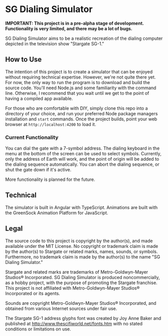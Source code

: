 # SG Dialing Simulator

**IMPORTANT: This project is in a pre-alpha stage of development. Functionality is very limited, and there may be a lot of bugs.**

SG Dialing Simulator aims to be a realistic recreation of the dialing computer depicted in the television show "Stargate SG-1."

## How to Use

The intention of this project is to create a simulator that can be enjoyed without requiring technical expertise. However, we're not quite there yet. For now, the only way to run the program is to download and build the source code. You'll need Node.js and some familiarity with the command line. Otherwise, I recommend that you wait until we get to the point of having a compiled app available.

For those who are comfortable with DIY, simply clone this repo into a directory of your choice, and run your preferred Node package managers installation and `start` commands. Once the project builds, point your web browser at `http://localhost:4200` to load it.

### Current Functionality

You can dial the gate with a 7-symbol address. The dialing keyboard in the menu at the bottom of the screen can be used to select symbols. Currently, only the address of Earth will work, and the point of origin will be added to the dialing sequence automatically. You can abort the dialing sequence, or shut the gate down if it's active.

More functionality is planned for the future.

## Technical

The simulator is built in Angular with TypeScript. Animations are built with the GreenSock Animation Platform for JavaScript.

## Legal

The source code to this project is copyright by the author(s), and made available under the MIT License. No copyright or trademark claim is made by the author(s) to Stargate or related marks, names, sounds, or symbols. Furthermore, no trademark claim is made by the author(s) to the name "SG Dialing Simulator."

Stargate and related marks are trademarks of Metro-Goldwyn-Mayer Studios® Incorporated. SG Dialing Simulator is produced noncommercially, as a hobby project, with the purpose of promoting the Stargate franchise. This project is not affiliated with Metro-Goldwyn-Mayer Studios® Incorporated or its agents.

Sounds are copyright Metro-Goldwyn-Mayer Studios® Incorporated, and obtained from various Internet sources under fair use.

The Stargate SG-1 address glyphs font was created by Joy Anne Baker and published at http://www.thescifiworld.net/fonts.htm with no stated conditions or limitations on use.
